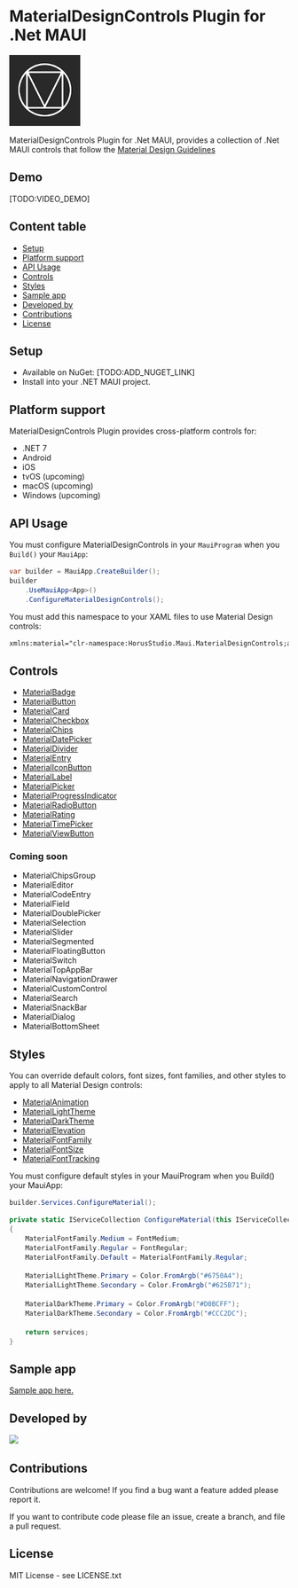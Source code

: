 # MaterialDesignControls Plugin for .Net MAUI

<img src="resources/material_design_icon.jpg" width="128">

MaterialDesignControls Plugin for .Net MAUI, provides a collection of .Net MAUI controls that follow the [Material Design Guidelines](https://m3.material.io/)

## Demo

[TODO:VIDEO_DEMO]

## Content table
- [Setup](#setup)
- [Platform support](#platform-support)
- [API Usage](#api-usage)
- [Controls](#controls)
- [Styles](#styles)
- [Sample app](#sample-app)
- [Developed by](#developed-by)
- [Contributions](#contributions)
- [License](#license)

## Setup
* Available on NuGet: [TODO:ADD_NUGET_LINK]
* Install into your .NET MAUI project.

## Platform support
MaterialDesignControls Plugin provides cross-platform controls for:
* .NET 7
* Android
* iOS
* tvOS (upcoming)
* macOS (upcoming)
* Windows (upcoming)

## API Usage
You must configure MaterialDesignControls in your `MauiProgram` when you `Build()` your `MauiApp`:
```C#
var builder = MauiApp.CreateBuilder();
builder
    .UseMauiApp<App>()
    .ConfigureMaterialDesignControls();           
```

You must add this namespace to your XAML files to use Material Design controls:
```XML
xmlns:material="clr-namespace:HorusStudio.Maui.MaterialDesignControls;assembly=HorusStudio.Maui.MaterialDesignControls"
```

## Controls
* [MaterialBadge](docs/Controls/horusstudio.maui.materialdesigncontrols.materialbadge.md)
* [MaterialButton](docs/Controls/horusstudio.maui.materialdesigncontrols.materialbutton.md)
* [MaterialCard](docs/Controls/horusstudio.maui.materialdesigncontrols.materialcard.md)
* [MaterialCheckbox](docs/Controls/horusstudio.maui.materialdesigncontrols.materialcheckbox.md)
* [MaterialChips](docs/Controls/horusstudio.maui.materialdesigncontrols.materialchips.md)
* [MaterialDatePicker](docs/Controls/horusstudio.maui.materialdesigncontrols.materialdatepicker.md)
* [MaterialDivider](docs/Controls/horusstudio.maui.materialdesigncontrols.materialdivider.md)
* [MaterialEntry](docs/Controls/horusstudio.maui.materialdesigncontrols.materialtextfield.md)
* [MaterialIconButton](docs/Controls/horusstudio.maui.materialdesigncontrols.materialiconbutton.md)
* [MaterialLabel](docs/Controls/horusstudio.maui.materialdesigncontrols.materiallabel.md)
* [MaterialPicker](docs/Controls/horusstudio.maui.materialdesigncontrols.materialpicker.md)
* [MaterialProgressIndicator](docs/Controls/horusstudio.maui.materialdesigncontrols.materialprogressindicator.md)
* [MaterialRadioButton](docs/Controls/horusstudio.maui.materialdesigncontrols.materialradiobutton.md)
* [MaterialRating](docs/Controls/horusstudio.maui.materialdesigncontrols.materialrating.md)
* [MaterialTimePicker](docs/Controls/horusstudio.maui.materialdesigncontrols.materialtimepicker.md)
* [MaterialViewButton](docs/Controls/horusstudio.maui.materialdesigncontrols.materialviewbutton.md)

### Coming soon
* MaterialChipsGroup
* MaterialEditor
* MaterialCodeEntry
* MaterialField
* MaterialDoublePicker
* MaterialSelection
* MaterialSlider
* MaterialSegmented
* MaterialFloatingButton
* MaterialSwitch
* MaterialTopAppBar
* MaterialNavigationDrawer
* MaterialCustomControl
* MaterialSearch
* MaterialSnackBar
* MaterialDialog
* MaterialBottomSheet

## Styles
You can override default colors, font sizes, font families, and other styles to apply to all Material Design controls:
* [MaterialAnimation](docs/Styles/horusstudio.maui.materialdesigncontrols.materialanimation.md)
* [MaterialLightTheme](docs/Styles/horusstudio.maui.materialdesigncontrols.materiallighttheme.md)
* [MaterialDarkTheme](docs/Styles/horusstudio.maui.materialdesigncontrols.materialdarktheme.md)
* [MaterialElevation](docs/Styles/horusstudio.maui.materialdesigncontrols.materialelevation.md)
* [MaterialFontFamily](docs/Styles/horusstudio.maui.materialdesigncontrols.materialfontfamily.md)
* [MaterialFontSize](docs/Styles/horusstudio.maui.materialdesigncontrols.materialfontsize.md)
* [MaterialFontTracking](docs/Styles/horusstudio.maui.materialdesigncontrols.materialfonttracking.md)

You must configure default styles in your MauiProgram when you Build() your MauiApp:
```C#
builder.Services.ConfigureMaterial();
```
```C#
private static IServiceCollection ConfigureMaterial(this IServiceCollection services)
{
    MaterialFontFamily.Medium = FontMedium;
    MaterialFontFamily.Regular = FontRegular;
    MaterialFontFamily.Default = MaterialFontFamily.Regular;

    MaterialLightTheme.Primary = Color.FromArgb("#6750A4");
    MaterialLightTheme.Secondary = Color.FromArgb("#625B71");

    MaterialDarkTheme.Primary = Color.FromArgb("#D0BCFF");
    MaterialDarkTheme.Secondary = Color.FromArgb("#CCC2DC");

    return services;
}
```

## Sample app

[Sample app here.](samples/HorusStudio.Maui.MaterialDesignControls.Sample)

## Developed by
<a href="http://horus.com.uy"><img src="https://assets-global.website-files.com/64a7016392b0b7da3a8604e3/64a7016392b0b7da3a8604ed_horus.svg" width="128"></a>


## Contributions
Contributions are welcome! If you find a bug want a feature added please report it.

If you want to contribute code please file an issue, create a branch, and file a pull request.

## License 
MIT License - see LICENSE.txt
